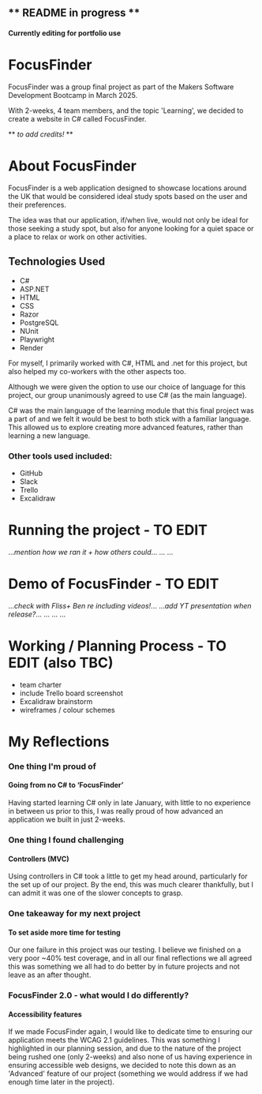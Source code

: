 ## ** README in progress ** 
#### Currently editing for portfolio use


# FocusFinder

FocusFinder was a group final project as part of the Makers Software Development Bootcamp in March 2025.

With 2-weeks, 4 team members, and the topic 'Learning', we decided to create a website in C# called FocusFinder.

** _to add credits!_ **


# About FocusFinder
FocusFinder is a web application designed to showcase locations around the UK that would be considered ideal study spots based on the user and their preferences.

The idea was that our application, if/when live, would not only be ideal for those seeking a study spot, but also for anyone looking for a quiet space or a place to relax or work on other activities.

## Technologies Used
- C#
- ASP.NET
- HTML
- CSS
- Razor
- PostgreSQL
- NUnit
- Playwright
- Render


For myself, I primarily worked with C#, HTML and .net for this project, but also helped my co-workers with the other aspects too.

Although we were given the option to use our choice of language for this project, our group unanimously agreed to use C# (as the main language). 

C# was the main language of the learning module that this final project was a part of and we felt it would be best to both stick with a familiar language. This allowed us to explore creating more advanced features, rather than learning a new language.

### Other tools used included:
- GitHub
- Slack
- Trello
- Excalidraw


# Running the project - TO EDIT
..._mention how we ran it + how others could_...
...
...

# Demo of FocusFinder - TO EDIT
..._check with Fliss+ Ben re including videos!_...
..._add YT presentation when release?_...
...
...
...


# Working / Planning Process - TO EDIT (also TBC)
- team charter
- include Trello board screenshot 
- Excalidraw brainstorm
- wireframes / colour schemes



# My Reflections
### One thing I'm proud of
#### Going from no C# to ‘FocusFinder’
Having started learning C# only in late January, with little to no experience in between us prior to this, I was really proud of how advanced an application we built in just 2-weeks.

### One thing I found challenging
#### Controllers (MVC)
Using controllers in C# took a little to get my head around, particularly for the set up of our project.
By the end, this was much clearer thankfully, but I can admit it was one of the slower concepts to grasp.

### One takeaway for my next project
#### To set aside more time for testing
Our one failure in this project was our testing. I believe we finished on a very poor ~40% test coverage, and in all our final reflections we all agreed this was something we all had to do better by in future projects and not leave as an after thought.

### FocusFinder 2.0 - what would I do differently?
#### Accessibility features
If we made FocusFinder again, I would like to dedicate time to ensuring our application meets the WCAG 2.1 guidelines. 
This was something I highlighted in our planning session, and due to the nature of the project being rushed one (only 2-weeks) and also none of us having experience in ensuring accessible web designs, we decided to note this down as an 'Advanced' feature of our project (something we would address if we had enough time later in the project).


